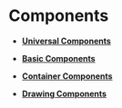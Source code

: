 # Components<a name="EN-US_TOPIC_0000001158261219"></a>

-   **[Universal Components](ts-universal-components.md)**  

-   **[Basic Components](ts-basic-components.md)**  

-   **[Container Components](ts-components-container.md)**  

-   **[Drawing Components](ts-drawing-components.md)**  


